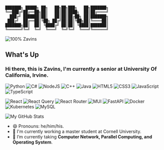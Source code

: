 ```
███████╗ █████╗ ██╗   ██╗██╗███╗   ██╗███████╗  
╚══███╔╝██╔══██╗██║   ██║██║████╗  ██║██╔════╝  
  ███╔╝ ███████║██║   ██║██║██╔██╗ ██║███████╗  
 ███╔╝  ██╔══██║╚██╗ ██╔╝██║██║╚██╗██║╚════██║  
███████╗██║  ██║ ╚████╔╝ ██║██║ ╚████║███████║  
╚══════╝╚═╝  ╚═╝  ╚═══╝  ╚═╝╚═╝  ╚═══╝╚══════╝
```
![100% Zavins](https://avatars.githubusercontent.com/u/59272111?v=4 "100% Zavins")
## What's Up ##
### Hi there, this is Zavins, I'm currently a senior at University Of California, Irvine. ###

![Python](https://img.shields.io/badge/python-3670A0?style=for-the-badge&logo=python&logoColor=ffdd54)
![C#](https://img.shields.io/badge/c%23-%23239120.svg?style=for-the-badge&logo=c-sharp&logoColor=white)
![NodeJS](https://img.shields.io/badge/node.js-6DA55F?style=for-the-badge&logo=node.js&logoColor=white)
![C++](https://img.shields.io/badge/c++-%2300599C.svg?style=for-the-badge&logo=c%2B%2B&logoColor=white)
![Java](https://img.shields.io/badge/java-%23ED8B00.svg?style=for-the-badge&logo=java&logoColor=white)
![HTML5](https://img.shields.io/badge/html5-%23E34F26.svg?style=for-the-badge&logo=html5&logoColor=white)
![CSS3](https://img.shields.io/badge/css3-%231572B6.svg?style=for-the-badge&logo=css3&logoColor=white)
![JavaScript](https://img.shields.io/badge/javascript-%23323330.svg?style=for-the-badge&logo=javascript&logoColor=%23F7DF1E)
![TypeScript](https://img.shields.io/badge/typescript-%23007ACC.svg?style=for-the-badge&logo=typescript&logoColor=white)  

![React](https://img.shields.io/badge/react-%2320232a.svg?style=for-the-badge&logo=react&logoColor=%2361DAFB)
![React Query](https://img.shields.io/badge/-React%20Query-FF4154?style=for-the-badge&logo=react%20query&logoColor=white)
![React Router](https://img.shields.io/badge/React_Router-CA4245?style=for-the-badge&logo=react-router&logoColor=white) 
![MUI](https://img.shields.io/badge/MUI-%230081CB.svg?style=for-the-badge&logo=mui&logoColor=white)
![FastAPI](https://img.shields.io/badge/FastAPI-005571?style=for-the-badge&logo=fastapi)
![Docker](https://img.shields.io/badge/docker-%230db7ed.svg?style=for-the-badge&logo=docker&logoColor=white)
![Kubernetes](https://img.shields.io/badge/kubernetes-%23326ce5.svg?style=for-the-badge&logo=kubernetes&logoColor=white)
![MySQL](https://img.shields.io/badge/mysql-%2300f.svg?style=for-the-badge&logo=mysql&logoColor=white)

<!-- My GitHub Stats -->
![My GitHub Stats](https://github-readme-stats-git-masterrstaa-rickstaa.vercel.app/api?username=Zavins&hide_border=true&show_icons=trueline_height=21&theme=tokyonight&rank_icon=percentile&custom_title=My%20GitHub%20Stats)  

- 😄 Pronouns: he/him/his.
- 💼 I'm currently working a master student at Cornell University.
- 🌱 I’m currently taking **Computer Network, Parallel Computing, and Operating System**.  
